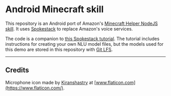 # Android Minecraft skill

This repository is an Android port of Amazon's [Minecraft Helper NodeJS skill](https://github.com/alexa/skill-sample-nodejs-howto). It uses [Spokestack](https://spokestack.io) to replace Amazon's voice services.

The code is a companion to [this Spokestack tutorial](https://spokestack.io/blog/). The tutorial includes instructions for creating your own NLU model files, but the models used for this demo are stored in this repository with [Git LFS](https://git-lfs.github.com/).

---
## Credits
Microphone icon made by [Kiranshastry](https://www.flaticon.com/authors/kiranshastry) at [www.flaticon.com](https://www.flaticon.com/).
